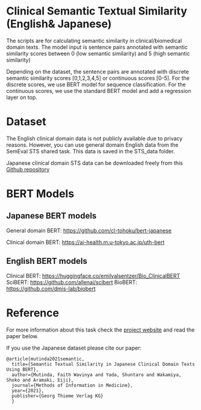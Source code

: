 # Clinical Semantic Textual Similarity (English& Japanese)
The scripts are for calculating semantic similarity in clinical/biomedical domain texts.
The model input is sentence pairs annotated with semantic similarity scores between 0 (low semantic similarity) and 5 (high semantic similarity)

Depending on the dataset, the sentence pairs are annotated with discrete semantic similarity scores [0,1,2,3,4,5] or continuous scores [0-5].
For the discrete scores, we use BERT model for sequence classification.
For the continuous scores, we use the standard BERT model and add a regression layer on top.



# Dataset
The English clinical domain data is not publicly available due to privacy reasons.
However, you can use general domain English data from the SemEval STS shared task. This data is saved in the STS_data folder.

Japanese clinical domain STS data can be downloaded freely from this <a href="https://github.com/sociocom/Japanese-Clinical-STS" target="_blank">Github repository</a>


# BERT Models

## Japanese BERT models
General domain BERT: <a href="https://github.com/cl-tohoku/bert-japanese">https://github.com/cl-tohoku/bert-japanese</a>

Clinical domain BERT: <a href="https://ai-health.m.u-tokyo.ac.jp/uth-bert"> https://ai-health.m.u-tokyo.ac.jp/uth-bert</a>

## English BERT models
Clinical BERT: <a href="https://huggingface.co/emilyalsentzer/Bio_ClinicalBERT">https://huggingface.co/emilyalsentzer/Bio_ClinicalBERT</a>
SciBERT: <a href="https://github.com/allenai/scibert">https://github.com/allenai/scibert</a>
BioBERT: <a href="https://github.com/dmis-lab/biobert">https://github.com/dmis-lab/biobert</a>






# Reference
For more information about this task check the <a href="" target="_blank">project website</a> and read the paper below.

If you use the Japanese dataset please cite our paper:
```
@article{mutinda2021semantic,
  title={Semantic Textual Similarity in Japanese Clinical Domain Texts Using BERT},
  author={Mutinda, Faith Wavinya and Yada, Shuntaro and Wakamiya, Shoko and Aramaki, Eiji},
  journal={Methods of Information in Medicine},
  year={2021},
  publisher={Georg Thieme Verlag KG}
  }
```
